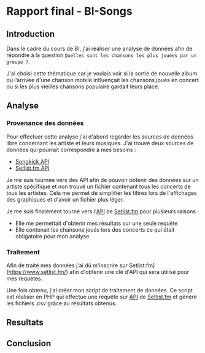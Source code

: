 # Rapport final - BI-Songs

## Introduction
Dans le cadre du cours de BI, j'ai réaliser une analyse de données afin de répondre à la question `Quelles sont les chansons les plus jouées par un groupe ?`.

J'ai choisi cette thématique car je voulais voir si la sortie de nouvelle album ou l’arrivée d'une chanson mobile influençait les chansons joués en concert ou si les plus vieilles chansons populaire gardait leurs place.

## Analyse
### Provenance des données
Pour effectuer cette analyse j'ai d'abord regarder les sources de données libre concernant les artiste et leurs musiques.
J'ai trouvé deux sources de données qui pourrait correspondre à mes besoins :

 - [Songkick API](https://www.songkick.com/developer)
 - [Setlist.fm API](https://api.setlist.fm/docs/1.0/index.html)

Je me suis tournée vers des API afin de pouvoir obtenir des données sur un artiste spécifique et non trouvé un fichier contenant tous les concerts de tous les artistes. Cela me permet de simplifier les filtres lors de l'affichages des graphiques et d'avoir un fichier plus léger.

Je me suis finalement tourné vers l'[API](https://api.setlist.fm/docs/1.0/index.html) de [Setlist.fm](https://www.setlist.fm/) pour plusieurs raisons :

 - Elle me permettait d'obtenir mes résultats sur une seule requête
 - Elle contenait les chansons joués lors des concerts ce qui était obligatoire pour mon analyse
### Traitement
Afin de traité mes données j'ai dû m'inscrire sur Setlist.fm](https://www.setlist.fm/) afin d'obtenir une clé d'API qui sera utilisé pour mes requetes.

Une fois obtenu, j'ai créer mon script de traitement de données. Ce script est réaliser en PHP qui effectue une requête sur [API](https://api.setlist.fm/docs/1.0/index.html) de [Setlist.fm](https://www.setlist.fm/) et génère les fichiers .csv grâce au résultats obtenus.

## Resultats
## Conclusion
